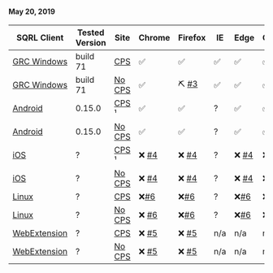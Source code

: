 <!--- Copy this text to http://dillinger.io/ for editing --->

#### May 20, 2019
| SQRL Client  | Tested Version |Site                |Chrome        |Firefox|IE |Edge|Opera
| ------------- | ------------- | ------------------- |------ |------ |------ |------ |------ |
| [GRC Windows](https://sqrl.grc.com/forums/grcs-sqrl-app.9/)     | build 71  |[CPS](https://sqrljava.com:20000/sqrlexample/login)         |&#9989;|&#9989;|&#9989;|&#9989;|&#9989;
| [GRC Windows](https://sqrl.grc.com/forums/grcs-sqrl-app.9/)       | build 71  |[No CPS](https://sqrljava.com:20000/sqrlexample-nocps/login)   |&#9989;|&#9935; [#3](https://github.com/sqrlserverjava/sqrl-server-base/issues/3)|&#9989;|&#9989;|&#9989;
| [Android](https://sqrl.grc.com/forums/daniel-perssons-android-app.11/)           | 0.15.0 |[CPS](https://sqrljava.com:20000/sqrlexample/login) &#185;     |&#9989; |&#9989;  |? |&#9989;  |&#9989;  |
| [Android](https://sqrl.grc.com/forums/daniel-perssons-android-app.11/)           | 0.15.0 |[No CPS](https://sqrljava.com:20000/sqrlexample-nocps/login)   |&#9989; |&#9989; |?|&#9989; |&#9989; |
| [iOS](https://sqrl.grc.com/forums/jeff-arthurs-ios-app.10/)           | ? |[CPS](https://sqrljava.com:20000/sqrlexample/login) &#185;      |&#10060; [#4](https://github.com/sqrlserverjava/sqrl-server-base/issues/4) |&#10060; [#4](https://github.com/sqrlserverjava/sqrl-server-base/issues/4) |?|&#10060; [#4](https://github.com/sqrlserverjava/sqrl-server-base/issues/4) |&#10060; [#4](https://github.com/sqrlserverjava/sqrl-server-base/issues/4) |
| [iOS](https://sqrl.grc.com/forums/jeff-arthurs-ios-app.10/)           | ? |[No CPS](https://sqrljava.com:20000/sqrlexample-nocps/login)   |&#10060; [#4](https://github.com/sqrlserverjava/sqrl-server-base/issues/4) |&#10060; [#4](https://github.com/sqrlserverjava/sqrl-server-base/issues/4) |?|&#10060; [#4](https://github.com/sqrlserverjava/sqrl-server-base/issues/4) |&#10060; [#4](https://github.com/sqrlserverjava/sqrl-server-base/issues/4) |
| [Linux](https://sqrl.grc.com/forums/bert-puts-native-app-for-linux.18)           | ? |[CPS](https://sqrljava.com:20000/sqrlexample/login)     |&#10060;[#6](https://github.com/sqrlserverjava/sqrl-server-base/issues/6) |&#10060;[#6](https://github.com/sqrlserverjava/sqrl-server-base/issues/6) |? |&#10060;[#6](https://github.com/sqrlserverjava/sqrl-server-base/issues/6) |&#10060;[#6](https://github.com/sqrlserverjava/sqrl-server-base/issues/6) |
| [Linux](https://sqrl.grc.com/forums/bert-puts-native-app-for-linux.18)           | ? |[No CPS](https://sqrljava.com:20000/sqrlexample-nocps/login)   |&#10060; [#6](https://github.com/sqrlserverjava/sqrl-server-base/issues/6)|&#10060;[#6](https://github.com/sqrlserverjava/sqrl-server-base/issues/6)|?|&#10060;[#6](https://github.com/sqrlserverjava/sqrl-server-base/issues/6)|&#10060;[#6](https://github.com/sqrlserverjava/sqrl-server-base/issues/6)
| [WebExtension ](https://sqrl.grc.com/forums/jaaps-chrome-firefox-webextension.23/)           | ? |[CPS](https://sqrljava.com:20000/sqrlexample/login)     |&#10060; [#5](https://github.com/sqrlserverjava/sqrl-server-base/issues/5) |&#10060; [#5](https://github.com/sqrlserverjava/sqrl-server-base/issues/5) |n/a |n/a |n/a |
| [WebExtension ](https://sqrl.grc.com/forums/jaaps-chrome-firefox-webextension.23/)          | ? |[No CPS](https://sqrljava.com:20000/sqrlexample-nocps/login)   |&#10060; [#5](https://github.com/sqrlserverjava/sqrl-server-base/issues/5)|&#10060; [#5](https://github.com/sqrlserverjava/sqrl-server-base/issues/5)|n/a |n/a |n/a |
